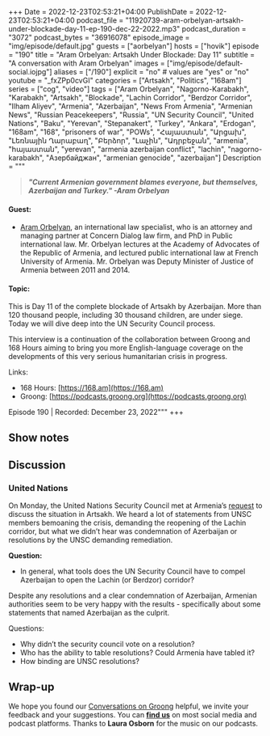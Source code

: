 +++
Date = 2022-12-23T02:53:21+04:00
PublishDate = 2022-12-23T02:53:21+04:00
podcast_file = "11920739-aram-orbelyan-artsakh-under-blockade-day-11-ep-190-dec-22-2022.mp3"
podcast_duration = "3072"
podcast_bytes = "36916078"
episode_image = "img/episode/default.jpg"
guests = ["aorbelyan"]
hosts = ["hovik"]
episode = "190"
title = "Aram Orbelyan: Artsakh Under Blockade: Day 11"
subtitle = "A conversation with Aram Orbelyan"
images = ["img/episode/default-social.iojpg"]
aliases = ["/190"]
explicit = "no" # values are "yes" or "no"
youtube = "_fxZPp0cvGI"
categories = ["Artsakh", "Politics", "168am"]
series = ["cog", "video"]
tags = ["Aram Orbelyan", "Nagorno-Karabakh", "Karabakh", "Artsakh", "Blockade", "Lachin Corridor", "Berdzor Corridor", "Ilham Aliyev", "Armenia", "Azerbaijan", "News From Armenia", "Armenian News", "Russian Peacekeepers", "Russia", "UN Security Council", "United Nations", "Baku", "Yerevan", "Stepanakert", "Turkey", "Ankara", "Erdogan", "168am", "168", "prisoners of war", "POWs", "Հայաստան", "Արցախ", "Լեռնային Ղարաբաղ", "Բերձոր", "Լաչին", "Ադրբեջան", "armenia", "հայաստան", "yerevan", "armenia azerbaijan conflict", "lachin", "nagorno-karabakh", "Азербайджан", "armenian genocide", "azerbaijan"]
Description = """

> ***"Current Armenian government blames everyone, but themselves, Azerbaijan and Turkey." -Aram Orbelyan***

#### Guest:
* [Aram Orbelyan](/guest/aorbelyan), an international law specialist, who is an attorney and managing partner at Concern Dialog law firm, and PhD in Public international law. Mr. Orbelyan lectures at the Academy of Advocates of the Republic of Armenia, and lectured public international law at French University of Armenia. Mr. Orbelyan was Deputy Minister of Justice of Armenia between 2011 and 2014.

#### Topic:

This is Day 11 of the complete blockade of Artsakh by Azerbaijan. More than 120 thousand people, including 30 thousand children, are under siege. Today we will dive deep into the UN Security Council process.

This interview is a continuation of the collaboration between Groong and 168 Hours aiming to bring you more English-language coverage on the developments of this very serious humanitarian crisis in progress.

Links:
  -  168 Hours: [https://168.am](https://168.am)
   - Groong: [https://podcasts.groong.org](https://podcasts.groong.org)

Episode 190 | Recorded: December 23, 2022"""
+++

## Show notes

## Discussion

### United Nations

On Monday, the United Nations Security Council met at Armenia’s [request](https://documents-dds-ny.un.org/doc/UNDOC/GEN/N22/589/61/PDF/N2258961.pdf?OpenElement) to discuss the situation in Artsakh. We heard a lot of statements from UNSC members bemoaning the crisis, demanding the reopening of the Lachin corridor, but what we didn’t hear was condemnation of Azerbaijan or resolutions by the UNSC demanding remediation.

**Question:**

* In general, what tools does the UN Security Council have to compel Azerbaijan to open the Lachin (or Berdzor) corridor?

Despite any resolutions and a clear condemnation of Azerbaijan, Armenian authorities seem to be very happy with the results - specifically about some statements that named Azerbaijan as the culprit.

Questions:

* Why didn’t the security council vote on a resolution?
* Who has the ability to table resolutions? Could Armenia have tabled it? 
* How binding are UNSC resolutions?


## Wrap-up

We hope you found our [Conversations on Groong](/series/cog/) helpful, we invite your feedback and your suggestions. You can [**find us**](https://linktr.ee/groong) on most social media and podcast platforms. Thanks to **Laura Osborn** for the music on our podcasts.

